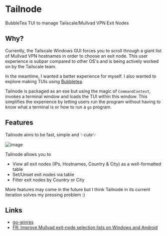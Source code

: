 # Tailnode

BubbleTea TUI to manage Tailscale/Mullvad VPN Exit Nodes

## Why?

Currently, the Tailscale Windows GUI forces you to scroll through a giant list of Mullvad VPN hostnames in order to choose an exit node. This user experience is subpar compared to other OS's and is being actively worked on by the Tailscale team.

In the meantime, I wanted a better experience for myself. I also wanted to explore making TUIs using [Bubbletea](https://github.com/charmbracelet/bubbletea).

Tailnode is packaged as an exe but using the magic of `CommandContext`, invokes a terminal window and loads the TUI within this window. This simplifies the experience by letting users run the program without having to know what a terminal is or how to run a `go` program.

## Features

Tailnode aims to be fast, simple and ✨*cute*✨

![image](https://github.com/user-attachments/assets/bdb6fcb3-825d-44b2-bcd1-27c57c88575e)

Tailnode allows you to
- View all exit nodes (IPs, Hostnames, Country & City) as a well-formatted table
- Set/Unset exit nodes via table
- Filter exit nodes by Country or City

More features may come in the future but I think Tailnode in its current iteration solves my pressing problem :)

## Links

- [go-winres](https://github.com/tc-hib/go-winres)
- [FR: Improve Mullvad exit-node selection lists on Windows and Android](https://github.com/tailscale/tailscale/issues/9421)
